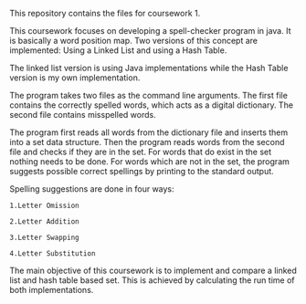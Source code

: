 This repository contains the files for coursework 1.

This coursework focuses on developing a spell-checker program in java. It is basically a word position map. Two versions of this concept are implemented: Using a Linked List and using a Hash Table.

The linked list version is using Java implementations while the Hash Table version is my own implementation.

The program takes two files as the command line arguments. The first file contains the correctly spelled words, which acts as a digital dictionary. The second file contains misspelled words.

The program first reads all words from the dictionary file and inserts them into a set data structure. Then the program reads words from the second file and checks if they are in the set. For words that do exist in the set nothing needs to be done. For words which are not in the set, the program suggests possible correct spellings by printing to the standard output.

Spelling suggestions are done in four ways:

    1.Letter Omission
   
    2.Letter Addition
  
    3.Letter Swapping
  
    4.Letter Substitution
  
The main objective of this coursework is to implement and compare a linked list and hash table based set. This is achieved by calculating the run time of both implementations.

